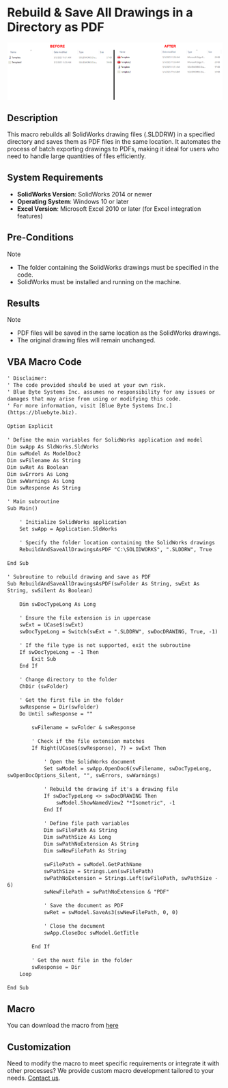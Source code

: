 # Rebuild & Save All Drawings in a Directory as PDF

<img src="../images/Template.png" alt="Description of image" width="600" style="display: block; margin: 0 auto;">

## Description
This macro rebuilds all SolidWorks drawing files (.SLDDRW) in a specified directory and saves them as PDF files in the same location. It automates the process of batch exporting drawings to PDFs, making it ideal for users who need to handle large quantities of files efficiently.

## System Requirements
- **SolidWorks Version**: SolidWorks 2014 or newer
- **Operating System**: Windows 10 or later
- **Excel Version**: Microsoft Excel 2010 or later (for Excel integration features)

## Pre-Conditions
> [!NOTE]
> - The folder containing the SolidWorks drawings must be specified in the code.
> - SolidWorks must be installed and running on the machine.

## Results
> [!NOTE]
> - PDF files will be saved in the same location as the SolidWorks drawings.
> - The original drawing files will remain unchanged.

 
## VBA Macro Code

```vbnet
' Disclaimer:
' The code provided should be used at your own risk.  
' Blue Byte Systems Inc. assumes no responsibility for any issues or damages that may arise from using or modifying this code.  
' For more information, visit [Blue Byte Systems Inc.](https://bluebyte.biz).

Option Explicit

' Define the main variables for SolidWorks application and model
Dim swApp As SldWorks.SldWorks
Dim swModel As ModelDoc2
Dim swFilename As String
Dim swRet As Boolean
Dim swErrors As Long
Dim swWarnings As Long
Dim swResponse As String

' Main subroutine
Sub Main()

    ' Initialize SolidWorks application
    Set swApp = Application.SldWorks

    ' Specify the folder location containing the SolidWorks drawings
    RebuildAndSaveAllDrawingsAsPDF "C:\SOLIDWORKS", ".SLDDRW", True

End Sub

' Subroutine to rebuild drawing and save as PDF
Sub RebuildAndSaveAllDrawingsAsPDF(swFolder As String, swExt As String, swSilent As Boolean)

    Dim swDocTypeLong As Long

    ' Ensure the file extension is in uppercase
    swExt = UCase$(swExt)
    swDocTypeLong = Switch(swExt = ".SLDDRW", swDocDRAWING, True, -1)

    ' If the file type is not supported, exit the subroutine
    If swDocTypeLong = -1 Then
        Exit Sub
    End If

    ' Change directory to the folder
    ChDir (swFolder)

    ' Get the first file in the folder
    swResponse = Dir(swFolder)
    Do Until swResponse = ""

        swFilename = swFolder & swResponse

        ' Check if the file extension matches
        If Right(UCase$(swResponse), 7) = swExt Then

            ' Open the SolidWorks document
            Set swModel = swApp.OpenDoc6(swFilename, swDocTypeLong, swOpenDocOptions_Silent, "", swErrors, swWarnings)

            ' Rebuild the drawing if it's a drawing file
            If swDocTypeLong <> swDocDRAWING Then
                swModel.ShowNamedView2 "*Isometric", -1
            End If

            ' Define file path variables
            Dim swFilePath As String
            Dim swPathSize As Long
            Dim swPathNoExtension As String
            Dim swNewFilePath As String

            swFilePath = swModel.GetPathName
            swPathSize = Strings.Len(swFilePath)
            swPathNoExtension = Strings.Left(swFilePath, swPathSize - 6)
            swNewFilePath = swPathNoExtension & "PDF"

            ' Save the document as PDF
            swRet = swModel.SaveAs3(swNewFilePath, 0, 0)

            ' Close the document
            swApp.CloseDoc swModel.GetTitle

        End If

        ' Get the next file in the folder
        swResponse = Dir
    Loop

End Sub
```

## Macro
You can download the macro from [here](../images/Template.swp)

## Customization
Need to modify the macro to meet specific requirements or integrate it with other processes? We provide custom macro development tailored to your needs. [Contact us](https://bluebyte.biz/contact).